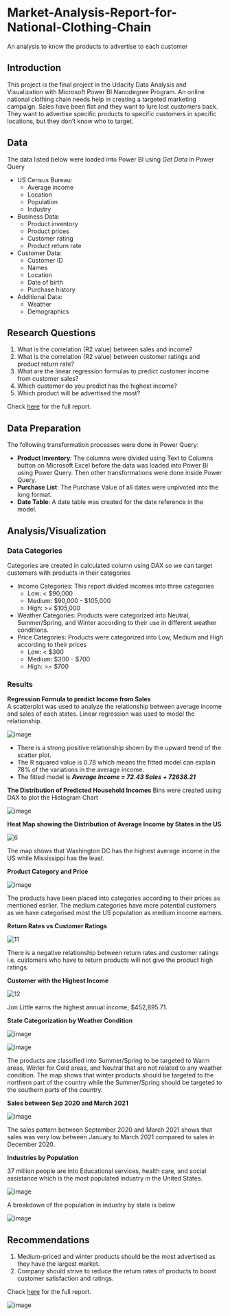 # Market-Analysis-Report-for-National-Clothing-Chain
An analysis to know the products to advertise to each customer

## Introduction
This project is the final project in the Udacity Data Analysis and Visualization with Microsoft Power BI Nanodegree Program. An online national clothing chain needs help in creating a targeted marketing campaign. Sales have been flat and they want to lure lost customers back. They want to advertise specific products to specific customers in specific locations, but they don’t know who to target.

## Data
The data listed below were loaded into Power BI using _Get Data_ in Power Query
* US Census Bureau:
  * Average income
  * Location
  * Population
  * Industry
* Business Data:
  * Product inventory
  * Product prices
  * Customer rating
  * Product return rate
* Customer Data:
  * Customer ID
  * Names
  * Location
  * Date of birth
  * Purchase history
* Additional Data:
  * Weather
  * Demographics

## Research Questions
1. What is the correlation (R2 value) between sales and income?
2. What is the correlation (R2 value) between customer ratings and product return rate?
3. What are the linear regression formulas to predict customer income from customer sales?
4. Which customer do you predict has the highest income?
5. Which product will be advertised the most?

Check [here](https://github.com/qudus-ade/Market-Analysis-Report-for-National-Clothing-Chain/blob/main/Market%20Analysis%20Report%20for%20National%20Clothing%20Chain.pbix) for the full report.

## Data Preparation
The following transformation processes were done in Power Query:
* **Product Inventory**: The columns were divided using Text to Columns button on Microsoft Excel before the data was loaded into Power BI using Power Query. Then other transformations were done inside Power Query.
* **Purchase List**: The Purchase Value of all dates were unpivoted into the long format.
* **Date Table**: A date table was created for the date reference in the model.

## Analysis/Visualization
### Data Categories
Categories are created in calculated column using DAX so we can target customers with products in their categories
* Income Categories: This report divided incomes into three categories
  * Low:    < $90,000
  * Medium: $90,000 - $105,000
  * High:   >= $105,000
* Weather Categories: Products were categorized into Neutral, Summer/Spring, and Winter according to their use in different weather conditions.
* Price Categories: Products were categorized into Low, Medium and High according to their prices
  * Low:		< $300
  * Medium:	$300 - $700
  * High: 	>= $700

### Results
**Regression Formula to predict Income from Sales**\
A scatterplot was used to analyze the relationship between average income and sales of each states. Linear regression was used to model the relationship.

![image](https://user-images.githubusercontent.com/67699946/182250267-ada2c608-7665-4d1c-bf70-ff9c9921c194.png)

* There is a strong positive relationship shown by the upward trend of the scatter plot.
* The R squared value is 0.78 which means the fitted model can explain 78% of the variations in the average income.
* The fitted model is ***Average Income = 72.43 Sales + 72638.21***

**The Distribution of Predicted Household Incomes**
Bins were created using DAX to plot the Histogram Chart

![image](https://user-images.githubusercontent.com/67699946/182250963-370d0eb6-ee5f-4d72-933d-3ef563ce73ae.png)

**Heat Map showing the Distribution of Average Income by States in the US**

![6](https://user-images.githubusercontent.com/67699946/182706802-48622eae-09e0-4d44-9fb2-b51e191fd28e.PNG)

The map shows that Washington DC has the highest average income in the US while Mississippi has the least.

**Product Category and Price**

![image](https://user-images.githubusercontent.com/67699946/182707812-a7a0b597-0ec8-4376-9be3-5cece26eb0ae.png)

The products have been placed into categories according to their prices as mentioned earlier. The medium categories have more potential customers as we have categorised most the US population as medium income earners.

**Return Rates vs Customer Ratings**

![11](https://user-images.githubusercontent.com/67699946/182708466-0770c251-00e7-4f90-a224-825afae74076.PNG)

There is a negative relationship between return rates and customer ratings i.e. customers who have to return products will not give the product high ratings.

**Customer with the Highest Income**

![12](https://user-images.githubusercontent.com/67699946/182708893-f538fb76-d47f-4521-9ce5-b76b05244650.PNG)

Jon Little earns the highest annual income; $452,895.71.

**State Categorization by Weather Condition**

![image](https://user-images.githubusercontent.com/67699946/182709709-d53d2fbb-16c5-40d1-867a-c27ca3e2c716.png)

![image](https://user-images.githubusercontent.com/67699946/182709750-e6c49460-0c7e-4830-b276-35dfccf17b50.png)

The products are classified into Summer/Spring to be targeted to Warm areas, Winter for Cold areas, and Neutral that are not related to any weather condition. The map shows that winter products should be targeted to the northern part of the country while the Summer/Spring should be targeted to the southern parts of the country.

**Sales between Sep 2020 and March 2021**

![image](https://user-images.githubusercontent.com/67699946/182710122-0fb059d8-c94a-495f-8b1b-9ffe988fe00d.png)

The sales pattern between September 2020 and March 2021 shows that sales was very low between January to March 2021 compared to sales in December 2020.

**Industries by Population**

37 million people are into Educational services, health care, and social assistance which is the most populated industry in the United States.

![image](https://user-images.githubusercontent.com/67699946/182711159-f3a0dc4b-1e30-4d96-913e-c7f7716fa84c.png)

A breakdown of the population in industry by state is below

![image](https://user-images.githubusercontent.com/67699946/182711506-9de67114-721b-4976-acfe-b1c0fd84dcef.png)

## Recommendations
1.	Medium-priced and winter products should be the most advertised as they have the largest market.
2.	Company should strive to reduce the return rates of products to boost customer satisfaction and ratings.

Check [here](https://github.com/qudus-ade/Market-Analysis-Report-for-National-Clothing-Chain/blob/main/Market%20Analysis%20Report%20for%20National%20Clothing%20Chain.pbix) for the full report.

![image](https://user-images.githubusercontent.com/67699946/182713575-7ef0b9b8-ad8c-4453-b869-8af0453f4540.png)
